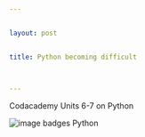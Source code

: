 ```yaml
---


layout: post


title: Python becoming difficult



---
```





Codacademy Units 6-7 on Python

![image badges Python](/img/pythons_6_7.png)
